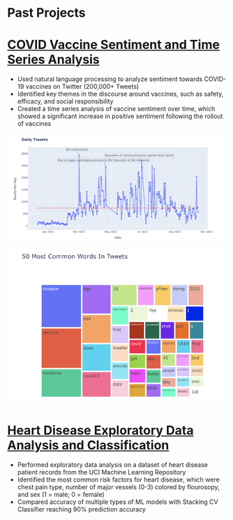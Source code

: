 # Past Projects  


# [COVID Vaccine Sentiment and Time Series Analysis](https://www.kaggle.com/code/hassanhshah/covid-vaccine-sentiment-and-time-series-analysis)
* Used natural language processing to analyze sentiment towards COVID-19 vaccines on Twitter (200,000+ Tweets)  
* Identified key themes in the discourse around vaccines, such as safety, efficacy, and social responsibility
* Created a time series analysis of vaccine sentiment over time, which showed a significant increase in positive sentiment following the rollout of vaccines  

![](/images/Time_Series.png)

![](/images/Common_Words.png)

# [Heart Disease Exploratory Data Analysis and Classification](https://www.kaggle.com/code/hassanhshah/heart-disease-eda-classification-90-accuracy)
* Performed exploratory data analysis on a dataset of heart disease patient records from the UCI Machine Learning Repository
* Identified the most common risk factors for heart disease, which were chest pain type, number of major vessels (0-3) colored by flourosopy, and sex (1 = male; 0 = female) 
* Compared accuracy of multiple types of ML models with Stacking CV Classifier reaching 90% prediction accuracy



